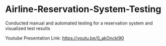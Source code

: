 # Airline-Reservation-System-Testing
Conducted manual and automated testing for a reservation system and visualized test results

Youtube Presentation Link: https://youtu.be/0_akOnckI90 
